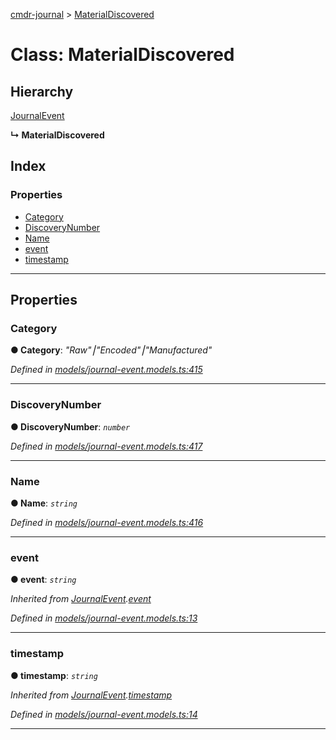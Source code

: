 [cmdr-journal](../README.md) > [MaterialDiscovered](../classes/materialdiscovered.md)



# Class: MaterialDiscovered

## Hierarchy


 [JournalEvent](journalevent.md)

**↳ MaterialDiscovered**







## Index

### Properties

* [Category](materialdiscovered.md#category)
* [DiscoveryNumber](materialdiscovered.md#discoverynumber)
* [Name](materialdiscovered.md#name)
* [event](materialdiscovered.md#event)
* [timestamp](materialdiscovered.md#timestamp)



---
## Properties
<a id="category"></a>

###  Category

**●  Category**:  *"Raw"⎮"Encoded"⎮"Manufactured"* 

*Defined in [models/journal-event.models.ts:415](https://github.com/chrisbruford/cmdr-journal/blob/1e4d048/src/models/journal-event.models.ts#L415)*





___

<a id="discoverynumber"></a>

###  DiscoveryNumber

**●  DiscoveryNumber**:  *`number`* 

*Defined in [models/journal-event.models.ts:417](https://github.com/chrisbruford/cmdr-journal/blob/1e4d048/src/models/journal-event.models.ts#L417)*





___

<a id="name"></a>

###  Name

**●  Name**:  *`string`* 

*Defined in [models/journal-event.models.ts:416](https://github.com/chrisbruford/cmdr-journal/blob/1e4d048/src/models/journal-event.models.ts#L416)*





___

<a id="event"></a>

###  event

**●  event**:  *`string`* 

*Inherited from [JournalEvent](journalevent.md).[event](journalevent.md#event)*

*Defined in [models/journal-event.models.ts:13](https://github.com/chrisbruford/cmdr-journal/blob/1e4d048/src/models/journal-event.models.ts#L13)*





___

<a id="timestamp"></a>

###  timestamp

**●  timestamp**:  *`string`* 

*Inherited from [JournalEvent](journalevent.md).[timestamp](journalevent.md#timestamp)*

*Defined in [models/journal-event.models.ts:14](https://github.com/chrisbruford/cmdr-journal/blob/1e4d048/src/models/journal-event.models.ts#L14)*





___


